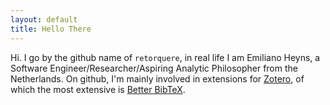 ```yaml
---
layout: default
title: Hello There
---
```


Hi. I go by the github name of `retorquere`, in real life I am Emiliano Heyns, a Software Engineer/Researcher/Aspiring
Analytic Philosopher from the Netherlands. On github, I'm mainly involved in extensions for
[Zotero](http://www.zotero.org), of which the most extensive is [Better
BibTeX](https://github.com/retorquere/zotero-better-bibtex).
